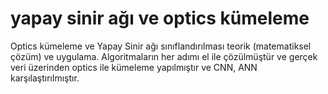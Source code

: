 # yapay sinir ağı ve optics kümeleme
Optics kümeleme ve Yapay Sinir ağı sınıflandırılması teorik (matematiksel çözüm) ve uygulama. Algoritmaların her adımı el ile çözülmüştür ve gerçek veri üzerinden optics ile kümeleme yapılmıştır ve CNN, ANN karşılaştırılmıştır.
